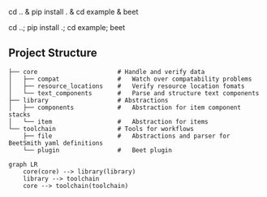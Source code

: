 cd .. & pip install . & cd example & beet

cd ..; pip install .; cd example; beet


## Project Structure
```
├── core                      # Handle and verify data
│   ├── compat                #   Watch over compatability problems
│   ├── resource_locations    #   Verify resource location fomats
│   └── text_components       #   Parse and structure text components
├── library                   # Abstractions
│   ├── components            #   Abstraction for item component stacks
│   └── item                  #   Abstraction for items
└── toolchain                 # Tools for workflows
    ├── file                  #   Abstractions and parser for BeetSmith yaml definitions
    └── plugin                #   Beet plugin
```

```mermaid
graph LR
    core(core) --> library(library)
    library --> toolchain
    core --> toolchain(toolchain)
```
